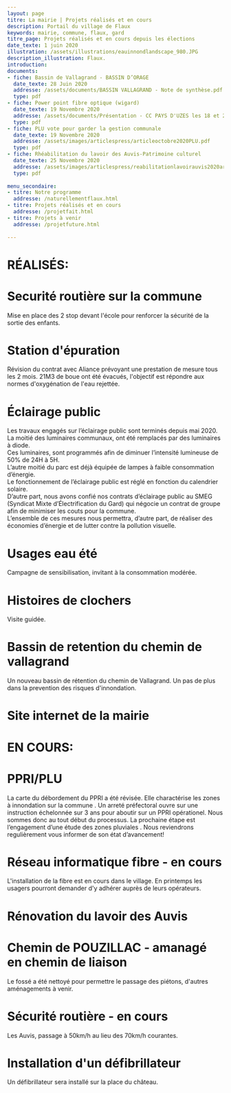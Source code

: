 ```yaml
---
layout: page
titre: La mairie | Projets réalisés et en cours
description: Portail du village de Flaux
keywords: mairie, commune, flaux, gard
titre_page: Projets réalisés et en cours depuis les élections
date_texte: 1 juin 2020
illustration: /assets/illustrations/eauinnondlandscape_980.JPG
description_illustration: Flaux.
introduction: 
documents:
- fiche: Bassin de Vallagrand - BASSIN D’ORAGE
  date_texte: 28 Juin 2020
  addresse: /assets/documents/BASSIN VALLAGRAND - Note de synthèse.pdf
  type: pdf
- fiche: Power point fibre optique (wigard)
  date_texte: 19 Novembre 2020
  addresse: /assets/documents/Présentation - CC PAYS D'UZES les 18 et 26 novembre 2020 V4.pdf
  type: pdf
- fiche: PLU vote pour garder la gestion communale
  date_texte: 19 Novembre 2020
  addresse: /assets/images/articlespress/articleoctobre2020PLU.pdf
  type: pdf
- fiche: Rhéabilitation du lavoir des Auvis-Patrimoine culturel
  date_texte: 25 Novembre 2020
  addresse: /assets/images/articlespress/reabilitationlavoirauvis2020article.pdf
  type: pdf
  
menu_secondaire:
- titre: Notre programme
  addresse: /naturellementflaux.html
- titre: Projets réalisés et en cours
  addresse: /projetfait.html
- titre: Projets à venir
  addresse: /projetfuture.html
  
---
```


# RÉALISÉS:

# Securité routière sur la commune  
Mise en place des 2 stop devant l'école pour renforcer la sécurité de la sortie des enfants. 

# Station d'épuration 
Révision du contrat avec Aliance prévoyant une prestation de mesure tous les 2 mois. 21M3 de boue ont été évacués, l'objectif est répondre aux normes d'oxygénation de l'eau rejettée.

# Éclairage public
Les travaux engagés sur l’éclairage public sont terminés depuis mai 2020. La moitié des luminaires communaux, ont été remplacés par des luminaires à diode. <br>
Ces luminaires, sont programmés afin de diminuer l’intensité lumineuse de 50% de 24H à 5H.<br>
L’autre moitié du parc est déjà équipée de lampes  à faible consommation d’énergie. <br>
Le fonctionnement de l’éclairage public est réglé en fonction du calendrier solaire. <br>
D’autre part, nous avons confié nos contrats d’éclairage public au SMEG (Syndicat Mixte d’Électrification du Gard) qui négocie un contrat de groupe afin de minimiser les couts pour la commune.<br>
L’ensemble de ces mesures nous permettra, d’autre part, de réaliser des économies d’énergie et de lutter contre la pollution visuelle.

# Usages eau été 
Campagne de sensibilisation, invitant à la consommation modérée.

# Histoires de clochers
Visite guidée.

# Bassin de retention du chemin de vallagrand 
Un nouveau bassin de rétention du chemin de Vallagrand. Un pas de plus dans la prevention des risques d'innondation.

# Site internet de la mairie


# EN COURS:

# PPRI/PLU
La carte du débordement du PPRI a été révisée. Elle charactérise les zones à innondation sur la commune . Un arreté préfectoral ouvre sur une instruction échelonnée sur 3 ans pour aboutir sur un PPRI opérationel. Nous sommes donc au tout début du processus. La prochaine étape est l’engagement d’une étude des zones pluviales . Nous reviendrons regulièrement vous informer de son état d’avancement!

# Réseau informatique fibre - en cours
L'installation de la fibre est en cours dans le village. En printemps les usagers pourront demander d'y adhérer auprès de leurs opérateurs.

# Rénovation du lavoir des Auvis

# Chemin de POUZILLAC - amanagé en chemin de liaison 
Le fossé a été nettoyé pour permettre le passage des piétons, d'autres aménagements à venir.

# Sécurité routière - en cours
Les Auvis, passage à 50km/h au lieu des 70km/h courantes.

# Installation d'un défibrillateur
Un défibrillateur sera installé sur la place du château.
  


